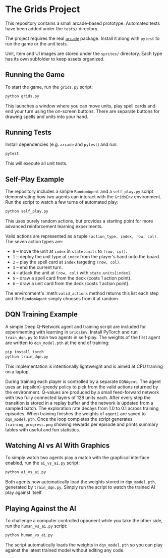 # The Grids Project

This repository contains a small arcade-based prototype. Automated tests have been added under the `tests/` directory.

The project requires the real [`arcade`](https://api.arcade.academy/) package. Install it along with `pytest` to run the game or the unit tests.

Unit, item and UI images are stored under the `sprites/` directory. Each type has its own subfolder to keep assets organized.

## Running the Game

To start the game, run the `grids.py` script:

```bash
python grids.py
```

This launches a window where you can move units, play spell cards and end your turn using the on-screen buttons.
There are separate buttons for drawing spells and units into your hand.


## Running Tests

Install dependencies (e.g. `arcade` and `pytest`) and run:

```bash
pytest
```

This will execute all unit tests.

## Self-Play Example

The repository includes a simple `RandomAgent` and a `self_play.py` script
demonstrating how two agents can interact with the `GridsEnv` environment.
Run the script to watch a few turns of automated play:

```bash
python self_play.py
```

This uses purely random actions, but provides a starting point for more
advanced reinforcement learning experiments.

Valid actions are represented as a tuple ``(action_type, index, row, col)``.
The seven action types are:

* ``0`` – move the unit at ``index`` in ``state.units`` to ``(row, col)``.
* ``1`` – deploy the unit type at ``index`` from the player's hand onto the board.
* ``2`` – play the spell card at ``index`` targeting ``(row, col)``.
* ``3`` – end the current turn.
* ``4`` – attack the unit at ``(row, col)`` with ``state.units[index]``.
* ``5`` – draw a spell card from the deck (costs 1 action point).
* ``6`` – draw a unit card from the deck (costs 1 action point).

The environment's :meth:`valid_actions` method returns this list each step and
the ``RandomAgent`` simply chooses from it at random.

## DQN Training Example

A simple Deep Q-Network agent and training script are included for
experimenting with learning in `GridsEnv`. Install PyTorch and run
`train_dqn.py` to train two agents in self‑play. The weights of the first
agent are written to `dqn_model.pth` at the end of training:

```bash
pip install torch
python train_dqn.py
```

This implementation is intentionally lightweight and is aimed at CPU
training on a laptop.

During training each player is controlled by a separate ``DQNAgent``. The
agent uses an \(epsilon\)-greedy policy to pick from the valid actions returned
by the environment. Q-values are produced by a small feed-forward network with
two fully connected layers of 128 units each. After every step the transition is
stored in a replay buffer and the network is updated from a sampled batch. The
exploration rate decays from 1.0 to 0.1 across training episodes. When training
finishes the weights of ``agent1`` are saved to ``dqn_model.pth``. Once the loop
completes the script generates ``training_progress.png`` showing rewards per
episode and prints summary tables with useful and fun statistics.

## Watching AI vs AI With Graphics

To simply watch two agents play a match with the graphical interface enabled,
run the `ai_vs_ai.py` script:

```bash
python ai_vs_ai.py
```

Both agents now automatically load the weights stored in `dqn_model.pth`,
generated by `train_dqn.py`. Simply run the script to watch the trained AI
play against itself.

## Playing Against the AI

To challenge a computer controlled opponent while you take the other side,
run the `human_vs_ai.py` script:

```bash
python human_vs_ai.py
```

The script automatically loads the weights in `dqn_model.pth` so you can play
against the latest trained model without editing any code.
